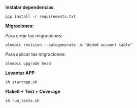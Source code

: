 **Instalar dependencias**

`pip install -r requirements.txt`


**Migraciones:**

Para crear las migraciones:

`alembic revision --autogenerate -m "Added account table"
`

Para aplicar las migraciones:

`alembic upgrade head
`

**Levantar APP**

`sh startapp.sh`

**Flake8 + Test + Coverage**

`sh run_tests.sh`